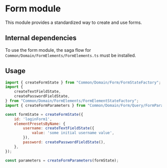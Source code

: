 # Form module
This module provides a standardized way to create and use forms.

## Internal dependencies
To use the form module, the saga flow for `Common/Domain/FormElements/FormElements.ts` must be installed.

## Usage
```javascript
import { createFormState } from "Common/Domain/Form/FormStateFactory";
import {
    createTextFieldState,
    createPasswordFieldState,
} from "Common/Domain/FormElements/FormElementStateFactory";
import { createFormParameters } from "Common/Domain/Form/Query/FormParameters";

const formState = createFormState({
    id: 'loginForm1',
    elementPresetsByName: {
        username: createTextFieldState({
            value: 'some initial username value',
        }),
        password: createPasswordFieldState(),
    },
});

const parameters = createFormParameters(formState);
```